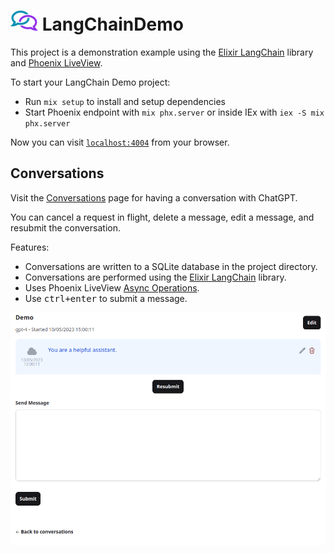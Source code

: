 # ![Logo with chat chain links](./elixir-langchain-link-logo_32px.png) LangChainDemo

This project is a demonstration example using the [Elixir LangChain](https://github.com/brainlid/langchain) library and [Phoenix LiveView](https://www.phoenixframework.org/).

To start your LangChain Demo project:

  * Run `mix setup` to install and setup dependencies
  * Start Phoenix endpoint with `mix phx.server` or inside IEx with `iex -S mix phx.server`

Now you can visit [`localhost:4004`](http://localhost:4004) from your browser.

## Conversations

Visit the [Conversations](http://localhost:4004/conversations) page for having a conversation with ChatGPT.

You can cancel a request in flight, delete a message, edit a message, and resubmit the conversation.

Features:
- Conversations are written to a SQLite database in the project directory.
- Conversations are performed using the [Elixir LangChain](https://github.com/brainlid/langchain) library.
- Uses Phoenix LiveView [Async Operations](https://hexdocs.pm/phoenix_live_view/Phoenix.LiveView.html#module-async-operations).
- Use <kbd>ctrl+enter</kbd> to submit a message.

![Example GIF showing usage with editing and resubmitting](./ConversationDemo.gif)